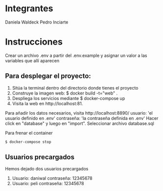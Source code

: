 # Integrantes
Daniela Waldeck
Pedro Inciarte

# Instrucciones

Crear un archivo .env a partir del .env.example y asignar un valor a las variables que allí aparecen

## Para desplegar el proyecto:
1. Sitúa la terminal dentro del directorio donde tienes el proyecto
2. Construye la imagen web: $ docker build -t="web" .
3. Despliega los servicios mediante $ docker-compose up
4. Visita la web en http://localhost:81. 

Para añadir los datos necesarios, visita http://localhost:8890/
usuario: 'el usuario definido en .env'
contraseña: 'la contraseña definida en .env'
Hacer click en "database" y luego en "import". Seleccionar archivo database.sql 

Para frenar el container
```bash
$ docker-compose stop
```
## Usuarios precargados
Hemos dejado dos usuarios precargados
1. Usuario: daniwal  contraseña: 12345678
2. Usuario: peli     contraseña: 12345678